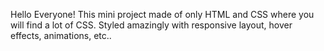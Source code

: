 Hello Everyone! This mini project made of only HTML and CSS where you will find a lot of CSS. Styled amazingly with responsive layout, hover effects, animations, etc..
